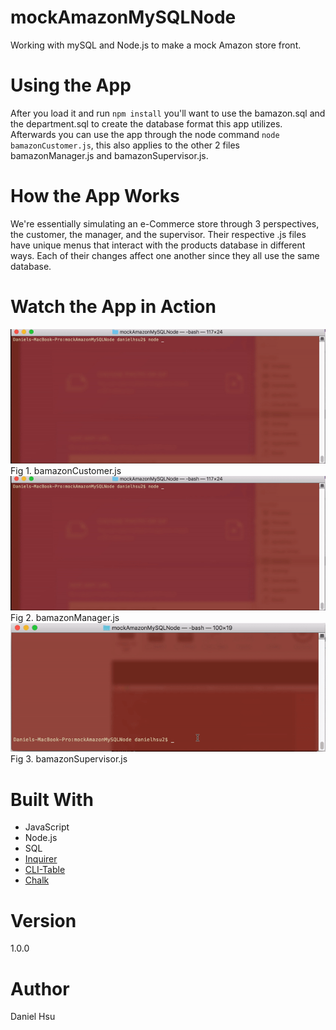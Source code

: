 # mockAmazonMySQLNode
Working with mySQL and Node.js to make a mock Amazon store front.

# Using the App  
After you load it and run `npm install` you'll want to use the bamazon.sql and the department.sql to create the database format this app utilizes. Afterwards you can use the app through the node command `node bamazonCustomer.js`, this also applies to the other 2 files bamazonManager.js and bamazonSupervisor.js.

# How the App Works
We're essentially simulating an e-Commerce store through 3 perspectives, the customer, the manager, and the supervisor. Their respective .js files have unique menus that interact with the products database in different ways. Each of their changes affect one another since they all use the same database.

# Watch the App in Action
![bamazonCustomer.js](images/bamazonC.gif) <br />
Fig 1. bamazonCustomer.js
![bamazonManager.js](images/bamazonC.gif) <br />
Fig 2. bamazonManager.js
![bamazonSupervisor.js](images/bamazonS.gif) <br />
Fig 3. bamazonSupervisor.js

# Built With
- JavaScript
- Node.js
- SQL
- [Inquirer](https://github.com/SBoudrias/Inquirer.js/)
- [CLI-Table](https://www.npmjs.com/package/cli-table)
- [Chalk](https://www.npmjs.com/package/chalk)

# Version
1.0.0

# Author
Daniel Hsu
